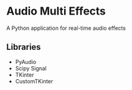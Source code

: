 # Audio Multi Effects
A Python application for real-time audio effects

## Libraries
- PyAudio
- Scipy Signal
- TKinter
- CustomTKinter
